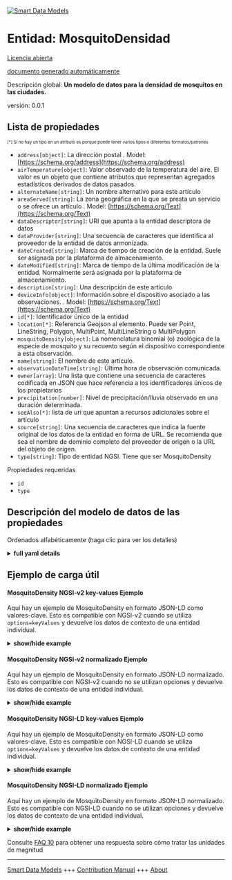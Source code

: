 <!-- 10-Header -->
  
[![Smart Data Models](https://smartdatamodels.org/wp-content/uploads/2022/01/SmartDataModels_logo.png "Logo")](https://smartdatamodels.org)  

Entidad: MosquitoDensidad  
=========================
<!-- /10-Header -->
  
<!-- 15-License -->
  

[Licencia abierta](https://github.com/smart-data-models//dataModel.Environment/blob/master/MosquitoDensity/LICENSE.md)  

[documento generado automáticamente](https://docs.google.com/presentation/d/e/2PACX-1vTs-Ng5dIAwkg91oTTUdt8ua7woBXhPnwavZ0FxgR8BsAI_Ek3C5q97Nd94HS8KhP-r_quD4H0fgyt3/pub?start=false&loop=false&delayms=3000#slide=id.gb715ace035_0_60)  
<!-- /15-License -->
  
<!-- 20-Description -->
  

Descripción global: **Un modelo de datos para la densidad de mosquitos en las ciudades.**  

versión: 0.0.1  
<!-- /20-Description -->
  
<!-- 30-PropertiesList -->
  


## Lista de propiedades  


<sup><sub>[*] Si no hay un tipo en un atributo es porque puede tener varios tipos o diferentes formatos/patrones</sub></sup>  
- `address[object]`: La dirección postal  . Model: [https://schema.org/address](https://schema.org/address)
- `airTemperature[object]`: Valor observado de la temperatura del aire. El valor es un objeto que contiene atributos que representan agregados estadísticos derivados de datos pasados.  
- `alternateName[string]`: Un nombre alternativo para este artículo  
- `areaServed[string]`: La zona geográfica en la que se presta un servicio o se ofrece un artículo  . Model: [https://schema.org/Text](https://schema.org/Text)
- `dataDescriptor[string]`: URI que apunta a la entidad descriptora de datos  
- `dataProvider[string]`: Una secuencia de caracteres que identifica al proveedor de la entidad de datos armonizada.  
- `dateCreated[string]`: Marca de tiempo de creación de la entidad. Suele ser asignada por la plataforma de almacenamiento.  
- `dateModified[string]`: Marca de tiempo de la última modificación de la entidad. Normalmente será asignada por la plataforma de almacenamiento.  
- `description[string]`: Una descripción de este artículo  
- `deviceInfo[object]`: Información sobre el dispositivo asociado a las observaciones.  . Model: [https://schema.org/Text](https://schema.org/Text)
- `id[*]`: Identificador único de la entidad  
- `location[*]`: Referencia Geojson al elemento. Puede ser Point, LineString, Polygon, MultiPoint, MultiLineString o MultiPolygon  
- `mosquitoDensity[object]`: La nomenclatura binomial (o) zoológica de la especie de mosquito y su recuento según el dispositivo correspondiente a esta observación.  
- `name[string]`: El nombre de este artículo.  
- `observationDateTime[string]`: Última hora de observación comunicada.  
- `owner[array]`: Una lista que contiene una secuencia de caracteres codificada en JSON que hace referencia a los identificadores únicos de los propietarios  
- `precipitation[number]`: Nivel de precipitación/lluvia observado en una duración determinada.  
- `seeAlso[*]`: lista de uri que apuntan a recursos adicionales sobre el artículo  
- `source[string]`: Una secuencia de caracteres que indica la fuente original de los datos de la entidad en forma de URL. Se recomienda que sea el nombre de dominio completo del proveedor de origen o la URL del objeto de origen.  
- `type[string]`: Tipo de entidad NGSI. Tiene que ser MosquitoDensity  
<!-- /30-PropertiesList -->
  
<!-- 35-RequiredProperties -->
  

Propiedades requeridas  
- `id`  
- `type`  
<!-- /35-RequiredProperties -->
  
<!-- 40-RequiredProperties -->
  
<!-- /40-RequiredProperties -->
  
<!-- 50-DataModelHeader -->
  

## Descripción del modelo de datos de las propiedades  

Ordenados alfabéticamente (haga clic para ver los detalles)  
<!-- /50-DataModelHeader -->
  
<!-- 60-ModelYaml -->
  
<details><summary><strong>full yaml details</strong></summary>    

```yaml  
MosquitoDensity:    
  description: 'A Data Model for density of mosquitoes in cities.'    
  properties:    
    address:    
      description: 'The mailing address'    
      properties:    
        addressCountry:    
          description: 'Property. The country. For example, Spain. Model:''https://schema.org/addressCountry'''    
          type: string    
        addressLocality:    
          description: 'Property. The locality in which the street address is, and which is in the region. Model:''https://schema.org/addressLocality'''    
          type: string    
        addressRegion:    
          description: 'Property. The region in which the locality is, and which is in the country. Model:''https://schema.org/addressRegion'''    
          type: string    
        postOfficeBoxNumber:    
          description: 'Property. The post office box number for PO box addresses. For example, 03578. Model:''https://schema.org/postOfficeBoxNumber'''    
          type: string    
        postalCode:    
          description: 'Property. The postal code. For example, 24004. Model:''https://schema.org/https://schema.org/postalCode'''    
          type: string    
        streetAddress:    
          description: 'Property. The street address. Model:''https://schema.org/streetAddress'''    
          type: string    
      type: object    
      x-ngsi:    
        model: https://schema.org/address    
        type: Property    
    airTemperature:    
      description: 'Observed value of air temperature. Value is an object containing attributes representing statistical aggregates derived from past data.'    
      type: object    
      x-ngsi:    
        type: Property    
    alternateName:    
      description: 'An alternative name for this item'    
      type: string    
      x-ngsi:    
        type: Property    
    areaServed:    
      description: 'The geographic area where a service or offered item is provided'    
      type: string    
      x-ngsi:    
        model: https://schema.org/Text    
        type: Property    
    dataDescriptor:    
      description: 'URI pointing to the data-descriptor entity'    
      format: uri    
      type: string    
      x-ngsi:    
        type: Relationship    
    dataProvider:    
      description: 'A sequence of characters identifying the provider of the harmonised data entity.'    
      type: string    
      x-ngsi:    
        type: Property    
    dateCreated:    
      description: 'Entity creation timestamp. This will usually be allocated by the storage platform.'    
      format: date-time    
      type: string    
      x-ngsi:    
        type: Property    
    dateModified:    
      description: 'Timestamp of the last modification of the entity. This will usually be allocated by the storage platform.'    
      format: date-time    
      type: string    
      x-ngsi:    
        type: Property    
    description:    
      description: 'A description of this item'    
      type: string    
      x-ngsi:    
        type: Property    
    deviceInfo:    
      description: 'Information about the device associated with the observations.'    
      properties:    
        deviceBatteryStatus:    
          description: 'Property. Model:''https://schema.org/Text''. Gives the Battery charging status of the reporting device(Connected, Disconnected).'    
          type: string    
        deviceId:    
          description: 'Property. Model:''https://schema.org/Text''. Device ID of the physical sensor/ measurement station corresponding to this observation.'    
          type: string    
        deviceModel:    
          description: 'Property. Model:''https://schema.org/Text''. Describes the information of the device, sensor or system in consideration.'    
          properties:    
            brandName:    
              description: 'Property. Model:''https://schema.org/Text''. Name of the brand associated with an entity, e.g., sensor, device etc.'    
              type: string    
            manufacturerName:    
              description: 'Property. Model:''https://schema.org/Text''. Name of the manufacturer associated with an entity, e.g., sensor, device etc.'    
              type: string    
            modelName:    
              description: 'Property. Model:''https://schema.org/Text''. Name of a specific model associated with an entity, e.g., sensor, device etc.'    
              type: string    
            modelURL:    
              description: 'Property. Model:''https://schema.org/Text''. URL providing further information of a specific model associated with an entity, e.g., sensor, device etc.'    
              type: string    
          type: object    
        deviceName:    
          description: 'Property. Model:''https://schema.org/Text''. Device Name or Station name of the sensor device/station corresponding to this observation.'    
          type: string    
        deviceSimNumber:    
          description: 'Property. Model:''https://schema.org/Text''. Gives the sim number of the device in the waste management vehicle.'    
          type: string    
        measurand:    
          description: 'Property. Model:''https://schema.org/Text''. Property/properties sensed/observed/measured by the device.'    
          type: string    
        rfID:    
          description: 'Property. Model:''https://schema.org/Text''. Gives the ID of the RFID reader.'    
          type: string    
      type: object    
      x-ngsi:    
        model: https://schema.org/Text    
        type: Property    
    id:    
      anyOf: &mosquitodensity_-_properties_-_owner_-_items_-_anyof    
        - description: 'Property. Identifier format of any NGSI entity'    
          maxLength: 256    
          minLength: 1    
          pattern: ^[\w\-\.\{\}\$\+\*\[\]`|~^@!,:\\]+$    
          type: string    
        - description: 'Property. Identifier format of any NGSI entity'    
          format: uri    
          type: string    
      description: 'Unique identifier of the entity'    
      x-ngsi:    
        type: Property    
    location:    
      description: 'Geojson reference to the item. It can be Point, LineString, Polygon, MultiPoint, MultiLineString or MultiPolygon'    
      oneOf:    
        - description: 'GeoProperty. Geojson reference to the item. Point'    
          properties:    
            bbox:    
              items:    
                type: number    
              minItems: 4    
              type: array    
            coordinates:    
              items:    
                type: number    
              minItems: 2    
              type: array    
            type:    
              enum:    
                - Point    
              type: string    
          required:    
            - type    
            - coordinates    
          title: 'GeoJSON Point'    
          type: object    
        - description: 'GeoProperty. Geojson reference to the item. LineString'    
          properties:    
            bbox:    
              items:    
                type: number    
              minItems: 4    
              type: array    
            coordinates:    
              items:    
                items:    
                  type: number    
                minItems: 2    
                type: array    
              minItems: 2    
              type: array    
            type:    
              enum:    
                - LineString    
              type: string    
          required:    
            - type    
            - coordinates    
          title: 'GeoJSON LineString'    
          type: object    
        - description: 'GeoProperty. Geojson reference to the item. Polygon'    
          properties:    
            bbox:    
              items:    
                type: number    
              minItems: 4    
              type: array    
            coordinates:    
              items:    
                items:    
                  items:    
                    type: number    
                  minItems: 2    
                  type: array    
                minItems: 4    
                type: array    
              type: array    
            type:    
              enum:    
                - Polygon    
              type: string    
          required:    
            - type    
            - coordinates    
          title: 'GeoJSON Polygon'    
          type: object    
        - description: 'GeoProperty. Geojson reference to the item. MultiPoint'    
          properties:    
            bbox:    
              items:    
                type: number    
              minItems: 4    
              type: array    
            coordinates:    
              items:    
                items:    
                  type: number    
                minItems: 2    
                type: array    
              type: array    
            type:    
              enum:    
                - MultiPoint    
              type: string    
          required:    
            - type    
            - coordinates    
          title: 'GeoJSON MultiPoint'    
          type: object    
        - description: 'GeoProperty. Geojson reference to the item. MultiLineString'    
          properties:    
            bbox:    
              items:    
                type: number    
              minItems: 4    
              type: array    
            coordinates:    
              items:    
                items:    
                  items:    
                    type: number    
                  minItems: 2    
                  type: array    
                minItems: 2    
                type: array    
              type: array    
            type:    
              enum:    
                - MultiLineString    
              type: string    
          required:    
            - type    
            - coordinates    
          title: 'GeoJSON MultiLineString'    
          type: object    
        - description: 'GeoProperty. Geojson reference to the item. MultiLineString'    
          properties:    
            bbox:    
              items:    
                type: number    
              minItems: 4    
              type: array    
            coordinates:    
              items:    
                items:    
                  items:    
                    items:    
                      type: number    
                    minItems: 2    
                    type: array    
                  minItems: 4    
                  type: array    
                type: array    
              type: array    
            type:    
              enum:    
                - MultiPolygon    
              type: string    
          required:    
            - type    
            - coordinates    
          title: 'GeoJSON MultiPolygon'    
          type: object    
      x-ngsi:    
        type: GeoProperty    
    mosquitoDensity:    
      description: 'The binomial (or) zoological nomenclature of the mosquito species and its count as identified by the device corresponding to this observation..'    
      properties:    
        femaleSpeciesCount:    
          description: 'Property. The total count of the female mosquitoes of the species identified by the device..'    
          type: number    
        maleSpeciesCount:    
          description: 'Property. The total count of the male mosquitoes of the species identified by the device..'    
          type: number    
        mosquitoSpecies:    
          description: 'Property. The binomial/ zoological nomenclature of the mosquito species as identified by the device.'    
          type: string    
        totalSpeciesCount:    
          description: 'Property. The total count of a particular species detected by the device..'    
          type: number    
      type: object    
      x-ngsi:    
        type: Property    
    name:    
      description: 'The name of this item.'    
      type: string    
      x-ngsi:    
        type: Property    
    observationDateTime:    
      description: 'Last reported time of observation.'    
      format: date-time    
      type: string    
      x-ngsi:    
        type: Property    
    owner:    
      description: 'A List containing a JSON encoded sequence of characters referencing the unique Ids of the owner(s)'    
      items:    
        anyOf: *mosquitodensity_-_properties_-_owner_-_items_-_anyof    
        description: 'Property. Unique identifier of the entity'    
      type: array    
      x-ngsi:    
        type: Property    
    precipitation:    
      description: 'Observed precipitation/rainfall level over a given duration.'    
      type: number    
      x-ngsi:    
        type: Property    
    seeAlso:    
      description: 'list of uri pointing to additional resources about the item'    
      oneOf:    
        - items:    
            format: uri    
            type: string    
          minItems: 1    
          type: array    
        - format: uri    
          type: string    
      x-ngsi:    
        type: Property    
    source:    
      description: 'A sequence of characters giving the original source of the entity data as a URL. Recommended to be the fully qualified domain name of the source provider, or the URL to the source object.'    
      type: string    
      x-ngsi:    
        type: Property    
    type:    
      description: 'NGSI Entity type. It has to be MosquitoDensity'    
      enum:    
        - MosquitoDensity    
      type: string    
      x-ngsi:    
        type: Property    
  required:    
    - id    
    - type    
  type: object    
  x-derived-from: ""    
  x-disclaimer: 'Redistribution and use in source and binary forms, with or without modification, are permitted  provided that the license conditions are met. Copyleft (c) 2022 Contributors to Smart Data Models Program'    
  x-license-url: https://github.com/smart-data-models/datamodel.Environment/blob/master/MosquitoDensity/LICENSE.md    
  x-model-schema: https://smart-data-models.github.io/dataModel.Environment/MosquitoDensity/schema.json    
  x-model-tags: IUDX    
  x-version: 0.0.1    
```  
</details>    
<!-- /60-ModelYaml -->
  
<!-- 70-MiddleNotes -->
  
<!-- /70-MiddleNotes -->
  
<!-- 80-Examples -->
  

## Ejemplo de carga útil  

#### MosquitoDensity NGSI-v2 key-values Ejemplo  

Aquí hay un ejemplo de MosquitoDensity en formato JSON-LD como valores-clave. Esto es compatible con NGSI-v2 cuando se utiliza `options=keyValues` y devuelve los datos de contexto de una entidad individual.  
<details><summary><strong>show/hide example</strong></summary>    

```json  

{  
  "id": "ngsi-ld:MosquitoDensity:001",  
  "type": "MosquitoDensity",  
  "deviceId": "VDFWitw@B",  
  "deviceSimNumber": "861123052561188",  
  "location": {  
    "type": "Point",  
    "coordinates": [  
      76.9578654,  
      8.487284  
    ]  
  },  
  "speciesName": "Culex quinquefasciatus",  
  "speciesTotal": 3,  
  "femaleTotal": 2,  
  "maleTotal": 1,  
  "observationDateTime": "2022-09-18T23:59:59+05:30",  
  "airTemperature": {  
    "instValue": 24.88  
  },  
  "precipitation": 0,  
  "deviceInfo": {  
    "rfID": "5634684",  
    "deviceBatteryStatus": "Connected",  
    "deviceName": "SL1",  
    "deviceID": "43",  
    "measurand": "6",  
    "deviceSimNumber": "6755375727",  
    "deviceModel": {  
      "brandName": "abc",  
      "manufacturerName": "xyz",  
      "modelName": "SL1",  
      "modelURL": "www.abcstreetlight.com"  
    }  
  }  
}  
```  
</details>  

#### MosquitoDensity NGSI-v2 normalizado Ejemplo  

Aquí hay un ejemplo de MosquitoDensity en formato JSON-LD normalizado. Esto es compatible con NGSI-v2 cuando no se utilizan opciones y devuelve los datos de contexto de una entidad individual.  
<details><summary><strong>show/hide example</strong></summary>    

```json  

{  
  "id": "ngsi-ld:MosquitoDensity:001",  
  "type":  
    "MosquitoDensity"  
  ,  
  "deviceId": {  
    "type": "Text",  
    "value": "VDFWitw@B"  
  },  
  "deviceSimNumber": {  
    "type": "Text",  
    "value": "861123052561188"  
  },  
  "location": {  
    "type": "geo:json",  
    "value": {  
      "type": "Point",  
      "coordinates": [  
        76.9578654,  
        8.487284  
      ]  
    }  
  },  
  "speciesName": {  
    "type": "Text",  
    "value": "Culex quinquefasciatus"  
  },  
  "speciesTotal": {  
    "type": "Number",  
    "value": 3  
  },  
  "femaleTotal": {  
    "type": "Number",  
    "value": 2  
  },  
  "maleTotal": {  
    "type": "Boolean",  
    "value": true  
  },  
  "observationDateTime": {  
    "type": "DateTime",  
    "value": "2022-09-18T23:59:59+05:30"  
  },  
  "airTemperature": {  
    "type": "StructuredValue",  
    "value": {  
      "instValue": 24.88  
    }  
  },  
  "precipitation": {  
    "type": "Boolean",  
    "value": false  
  },  
  "deviceInfo": {  
    "type": "StructuredValue",  
    "value": {  
      "rfID": "5634684",  
      "deviceBatteryStatus": "Connected",  
      "deviceName": "SL1",  
      "deviceID": "43",  
      "measurand": "6",  
      "deviceSimNumber": "6755375727",  
      "deviceModel": {  
        "brandName": "abc",  
        "manufacturerName": "xyz",  
        "modelName": "SL1",  
        "modelURL": "www.abcstreetlight.com"  
      }  
    }  
  }  
}  
```  
</details>  

#### MosquitoDensity NGSI-LD key-values Ejemplo  

Aquí hay un ejemplo de MosquitoDensity en formato JSON-LD como valores-clave. Esto es compatible con NGSI-LD cuando se utiliza `options=keyValues` y devuelve los datos de contexto de una entidad individual.  
<details><summary><strong>show/hide example</strong></summary>    

```json  

{  
  "id": "ngsi-ld:MosquitoDensity:001",  
  "type":  
    "MosquitoDensity"  
  ,  
  "deviceId": "VDFWitw@B",  
  "deviceSimNumber": "861123052561188",  
  "location": {  
    "type": "Point",  
    "coordinates": [  
      76.9578654,  
      8.487284  
    ]  
  },  
  "speciesName": "Culex quinquefasciatus",  
  "speciesTotal": 3,  
  "femaleTotal": 2,  
  "maleTotal": 1,  
  "observationDateTime": "2022-09-18T23:59:59+05:30",  
  "airTemperature": {  
    "instValue": 24.88  
  },  
  "precipitation": 0,  
  "deviceInfo": {  
    "rfID": "5634684",  
    "deviceBatteryStatus": "Connected",  
    "deviceName": "SL1",  
    "deviceID": "43",  
    "measurand": "6",  
    "deviceSimNumber": "6755375727",  
    "deviceModel": {  
      "brandName": "abc",  
      "manufacturerName": "xyz",  
      "modelName": "SL1",  
      "modelURL": "www.abcstreetlight.com"  
    }  
  },  
  "@context": [  
 "  
    "https://raw.githubusercontent.com/smart-data-models/dataModel.Environment/master/context.jsonld"  
  ]  
}  
```  
</details>  

#### MosquitoDensity NGSI-LD normalizado Ejemplo  

Aquí hay un ejemplo de MosquitoDensity en formato JSON-LD normalizado. Esto es compatible con NGSI-LD cuando no se utilizan opciones y devuelve los datos de contexto de una entidad individual.  
<details><summary><strong>show/hide example</strong></summary>    

```json  

{  
  "id": "ngsi-ld:MosquitoDensity:001",  
  "type": "MosquitoDensity",  
  "deviceId": {  
    "type": "Property",  
    "value": "VDFWitw@B"  
  },  
  "deviceSimNumber": {  
    "type": "Property",  
    "value": "861123052561188"  
  },  
  "location": {  
    "type": "GeoProperty",  
    "value": {  
      "type": "Point",  
      "coordinates": [  
        76.9578654,  
        8.487284  
      ]  
    }  
  },  
  "speciesName": {  
    "type": "Property",  
    "value": "Culex quinquefasciatus"  
  },  
  "speciesTotal": {  
    "type": "Property",  
    "value": 3  
  },  
  "femaleTotal": {  
    "type": "Property",  
    "value": 2  
  },  
  "maleTotal": {  
    "type": "Property",  
    "value": true  
  },  
  "observationDateTime": {  
    "type": "Property",  
    "value": {  
      "@type": "DateTime",  
      "@value": "2022-09-18T23:59:59+05:30"  
    }  
  },  
  "airTemperature": {  
    "type": "Property",  
    "value": {  
      "instValue": 24.88  
    }  
  },  
  "precipitation": {  
    "type": "Property",  
    "value": false  
  },  
  "deviceInfo": {  
    "type": "Property",  
    "value": {  
      "rfID": "5634684",  
      "deviceBatteryStatus": "Connected",  
      "deviceName": "SL1",  
      "deviceID": "43",  
      "measurand": "6",  
      "deviceSimNumber": "6755375727",  
      "deviceModel": {  
        "brandName": "abc",  
        "manufacturerName": "xyz",  
        "modelName": "SL1",  
        "modelURL": "www.abcstreetlight.com"  
      }  
    }  
  },  
  "@context": [  
 "  
    "https://raw.githubusercontent.com/smart-data-models/dataModel.Environment/master/context.jsonld"  
  ]  
}  
```  
</details><!-- /80-Examples -->
  
<!-- 90-FooterNotes -->
  
<!-- /90-FooterNotes -->
  
<!-- 95-Units -->
  

Consulte [FAQ 10](https://smartdatamodels.org/index.php/faqs/) para obtener una respuesta sobre cómo tratar las unidades de magnitud  
<!-- /95-Units -->
  
<!-- 97-LastFooter -->
  
---  

[Smart Data Models](https://smartdatamodels.org) +++ [Contribution Manual](https://bit.ly/contribution_manual) +++ [About](https://bit.ly/Introduction_SDM)<!-- /97-LastFooter -->
  
